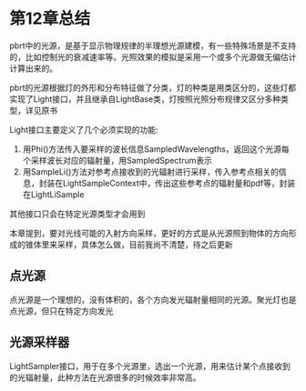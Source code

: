 # 第12章总结

pbrt中的光源，是基于显示物理规律的半理想光源建模，有一些特殊场景是不支持的，比如控制光的衰减速率等。光照效果的模拟是采用一个或多个光源做无偏估计计算出来的。

pbrt的光源根据灯的外形和分布特征做了分类，灯的种类是用类区分的，这些灯都实现了Light接口，并且继承自LightBase类，灯按照光照分布规律又区分多种类型，详见原书

Light接口主要定义了几个必须实现的功能:

1. 用Phi()方法传入要采样的波长信息SampledWavelengths，返回这个光源每个采样波长对应的辐射量，用SampledSpectrum表示
2. 用SampleLi()方法对参考点接收到的光辐射进行采样，传入参考点相关的信息，封装在LightSampleContext中，传出这些参考点的辐射量和pdf等，封装在LightLiSample

其他接口只会在特定光源类型才会用到

本章提到，要对光线可能的入射方向采样，更好的方式是从光源照到物体的方向形成的锥体里来采样，具体怎么做，目前我尚不清楚，待之后更新

## 点光源

点光源是一个理想的，没有体积的，各个方向发光辐射量相同的光源。聚光灯也是点光源，但只在特定方向发光

## 光源采样器

LightSampler接口，用于在多个光源里，选出一个光源，用来估计某个点接收到的光辐射量，此种方法在光源很多的时候效率非常高。
